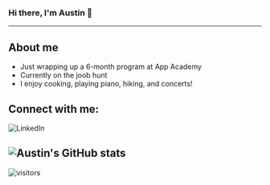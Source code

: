 ### Hi there, I'm Austin 👋
---

## About me
- Just wrapping up a 6-month program at App Academy
- Currently on the joob hunt
- I enjoy cooking, playing piano, hiking, and concerts!

## Connect with me:
![LinkedIn](https://img.shields.io/badge/LinkedIn-0077B5?style=for-the-badge&logo=linkedin&logoColor=white)



![Austin's GitHub stats](https://github-readme-stats.vercel.app/api?username=akuemper&show_icons=true&theme=dracula)
---
![visitors](https://visitor-badge.glitch.me/badge?page_id=akuemper.akuemper)

<!--
**AKuemper/AKuemper** is a ✨ _special_ ✨ repository because its `README.md` (this file) appears on your GitHub profile.

Here are some ideas to get you started:

- 🔭 I’m currently working on ...
- 🌱 I’m currently learning ...
- 👯 I’m looking to collaborate on ...
- 🤔 I’m looking for help with ...
- 💬 Ask me about ...
- 📫 How to reach me: ...
- 😄 Pronouns: ...
- ⚡ Fun fact: ...
-->
